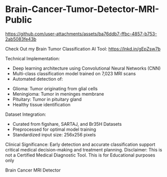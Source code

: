 # Brain-Cancer-Tumor-Detector-MRI-Public


https://github.com/user-attachments/assets/ba76ddb7-ffbc-4857-b753-2ab5083fe43b



Check Out my Brain Tumor Classification AI Tool:
https://lnkd.in/gEpZsw7b

Technical Implementation:
- Deep learning architecture using Convolutional Neural Networks (CNN)
- Multi-class classification model trained on 7,023 MRI scans
- Automated detection of:
 * Glioma: Tumor originating from glial cells
 * Meningioma: Tumor in meninges membrane
 * Pituitary: Tumor in pituitary gland
 * Healthy tissue identification

Dataset Integration:
- Curated from figshare, SARTAJ, and Br35H Datasets
- Preprocessed for optimal model training
- Standardized input size: 256x256 pixels

Clinical Significance:
Early detection and accurate classification support critical medical decision-making and treatment planning. 
Disclaimer: This is not a Certified Medical Diagnostic Tool. This is for Educational purposes only


Brain Cancer MRI Detector
